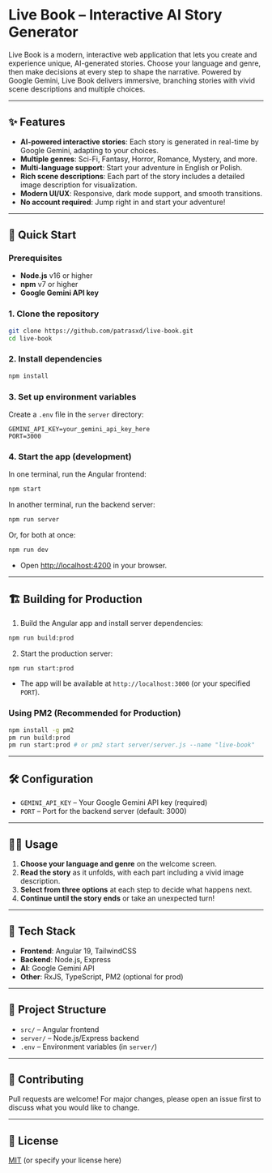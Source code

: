 # Live Book – Interactive AI Story Generator

Live Book is a modern, interactive web application that lets you create and experience unique, AI-generated stories. Choose your language and genre, then make decisions at every step to shape the narrative. Powered by Google Gemini, Live Book delivers immersive, branching stories with vivid scene descriptions and multiple choices.

---

## ✨ Features

- **AI-powered interactive stories**: Each story is generated in real-time by Google Gemini, adapting to your choices.
- **Multiple genres**: Sci-Fi, Fantasy, Horror, Romance, Mystery, and more.
- **Multi-language support**: Start your adventure in English or Polish.
- **Rich scene descriptions**: Each part of the story includes a detailed image description for visualization.
- **Modern UI/UX**: Responsive, dark mode support, and smooth transitions.
- **No account required**: Jump right in and start your adventure!

---

## 🚀 Quick Start

### Prerequisites
- **Node.js** v16 or higher
- **npm** v7 or higher
- **Google Gemini API key**

### 1. Clone the repository
```bash
git clone https://github.com/patrasxd/live-book.git
cd live-book
```

### 2. Install dependencies
```bash
npm install
```

### 3. Set up environment variables
Create a `.env` file in the `server` directory:
```
GEMINI_API_KEY=your_gemini_api_key_here
PORT=3000
```

### 4. Start the app (development)
In one terminal, run the Angular frontend:
```bash
npm start
```
In another terminal, run the backend server:
```bash
npm run server
```
Or, for both at once:
```bash
npm run dev
```

- Open [http://localhost:4200](http://localhost:4200) in your browser.

---

## 🏗️ Building for Production

1. Build the Angular app and install server dependencies:
```bash
npm run build:prod
```
2. Start the production server:
```bash
npm run start:prod
```
- The app will be available at `http://localhost:3000` (or your specified `PORT`).

### Using PM2 (Recommended for Production)
```bash
npm install -g pm2
pm run build:prod
pm run start:prod # or pm2 start server/server.js --name "live-book"
```

---

## 🛠️ Configuration

- `GEMINI_API_KEY` – Your Google Gemini API key (required)
- `PORT` – Port for the backend server (default: 3000)

---

## 🧑‍💻 Usage
1. **Choose your language and genre** on the welcome screen.
2. **Read the story** as it unfolds, with each part including a vivid image description.
3. **Select from three options** at each step to decide what happens next.
4. **Continue until the story ends** or take an unexpected turn!

---

## 🧩 Tech Stack
- **Frontend**: Angular 19, TailwindCSS
- **Backend**: Node.js, Express
- **AI**: Google Gemini API
- **Other**: RxJS, TypeScript, PM2 (optional for prod)

---

## 📂 Project Structure
- `src/` – Angular frontend
- `server/` – Node.js/Express backend
- `.env` – Environment variables (in `server/`)

---

## 🤝 Contributing
Pull requests are welcome! For major changes, please open an issue first to discuss what you would like to change.

---

## 📝 License
[MIT](LICENSE) (or specify your license here)
